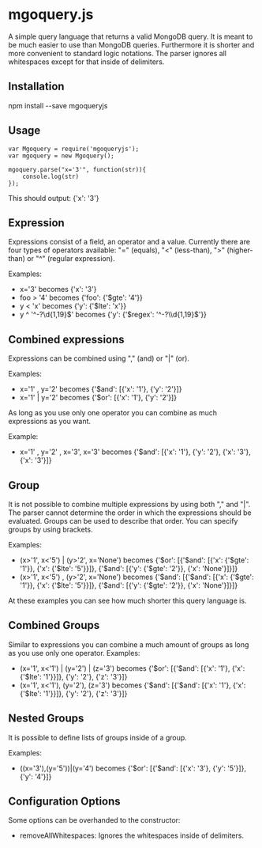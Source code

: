 # mgoquery.js
A simple query language that returns a valid MongoDB query.
It is meant to be much easier to use than MongoDB queries.
Furthermore it is shorter and more convenient to standard logic notations.
The parser ignores all whitespaces except for that inside of delimiters.

Installation
--------------
npm install --save mgoqueryjs

Usage
--------------
```
var Mgoquery = require('mgoqueryjs');
var mgoquery = new Mgoquery();

mgoquery.parse("x='3'", function(str)){
    console.log(str)
});
```

This should output: {'x': '3'}

Expression
--------------
Expressions consist of a field, an operator and a value. Currently there are four types of operators available:
"=" (equals), "<" (less-than), ">" (higher-than) or "^" (regular expression).

Examples:
- x='3' becomes {'x': '3'}
- foo > '4' becomes {'foo': {'$gte': '4'}}
- y < 'x' becomes {'y': {'$lte': 'x'}}
- y ^ '^-?\\d{1,19}$' becomes {'y': {'$regex': '^-?\\d{1,19}$'}}

Combined expressions
--------------
Expressions can be combined using "," (and) or "|" (or).

Examples:
- x='1' , y='2' becomes {'$and': [{'x': '1'}, {'y': '2'}]}
- x='1' | y='2' becomes {'$or': [{'x': '1'}, {'y': '2'}]}

As long as you use only one operator you can combine as much expressions as you want.

Example:
- x='1' , y='2' , x='3', x='3' becomes {'$and': [{'x': '1'}, {'y': '2'}, {'x': '3'}, {'x': '3'}]}

Group
-------------
It is not possible to combine multiple expressions by using both "," and "|". The parser
cannot determine the order in which the expressions should be evaluated.
Groups can be used to describe that order. You can specify groups by using brackets.

Examples:
- (x>'1', x<'5') | (y>'2', x='None') becomes {'$or': [{'$and': [{'x': {'$gte': '1'}}, {'x': {'$lte': '5'}}]}, {'$and': [{'y': {'$gte': '2'}}, {'x': 'None'}]}]}
- (x>'1', x<'5') , (y>'2', x='None') becomes {'$and': [{'$and': [{'x': {'$gte': '1'}}, {'x': {'$lte': '5'}}]}, {'$and': [{'y': {'$gte': '2'}}, {'x': 'None'}]}]}

At these examples you can see how much shorter this query language is.

Combined Groups
-------------

Similar to expressions you can combine a much amount of groups as long as you use only one operator.
Examples:
- (x='1', x<'1') | (y='2') | (z='3') becomes {'$or': [{'$and': [{'x': '1'}, {'x': {'$lte': '1'}}]}, {'y': '2'}, {'z': '3'}]}
- (x='1', x<'1'), (y='2'), (z='3') becomes {'$and': [{'$and': [{'x': '1'}, {'x': {'$lte': '1'}}]}, {'y': '2'}, {'z': '3'}]}

Nested Groups
-------------

It is possible to define lists of groups inside of a group.

Examples:
- ((x='3'),(y='5'))|(y='4') becomes {'$or': [{'$and': [{'x': '3'}, {'y': '5'}]}, {'y': '4'}]}

Configuration Options
-------------
Some options can be overhanded to the constructor:

- removeAllWhitespaces: Ignores the whitespaces inside of delimiters.

